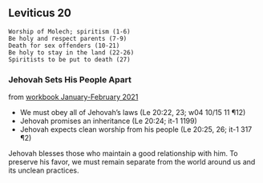 ## Leviticus 20

```
Worship of Molech; spiritism (1-6)
Be holy and respect parents (7-9)
Death for sex offenders (10-21)
Be holy to stay in the land (22-26)
Spiritists to be put to death (27)
```

### Jehovah Sets His People Apart

from [workbook January-February 2021](https://www.jw.org/en/library/jw-meeting-workbook/january-february-2021-mwb/Life-and-Ministry-Meeting-Schedule-for-January-11-17-2021/Jehovah-Sets-His-People-Apart/)

- We must obey all of Jehovah’s laws (Le 20:22, 23; w04 10/15 11 ¶12)
- Jehovah promises an inheritance (Le 20:24; it-1 1199)
- Jehovah expects clean worship from his people (Le 20:25, 26; it-1 317 ¶2)

Jehovah blesses those who maintain a good relationship with him. To preserve his favor, we must remain separate from the world around us and its unclean practices.

